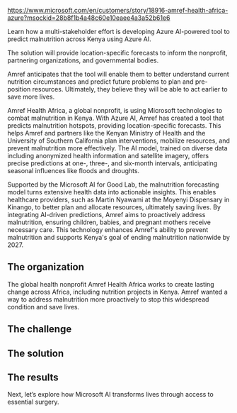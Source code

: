https://www.microsoft.com/en/customers/story/18916-amref-health-africa-azure?msockid=28b8f1b4a48c60e10eaee4a3a52b61e6

Learn how a multi-stakeholder effort is developing Azure AI-powered tool to predict malnutrition across Kenya using Azure AI.


The solution will provide location-specific forecasts to inform the nonprofit, partnering organizations, and governmental bodies.

Amref anticipates that the tool will enable them to better understand current nutrition circumstances and predict future problems to plan and pre-position resources. Ultimately, they believe they will be able to act earlier to save more lives.

Amref Health Africa, a global nonprofit, is using Microsoft technologies to combat malnutrition in Kenya. With Azure AI, Amref has created a tool that predicts malnutrition hotspots, providing location-specific forecasts. This helps Amref and partners like the Kenyan Ministry of Health and the University of Southern California plan interventions, mobilize resources, and prevent malnutrition more effectively. The AI model, trained on diverse data including anonymized health information and satellite imagery, offers precise predictions at one-, three-, and six-month intervals, anticipating seasonal influences like floods and droughts.

Supported by the Microsoft AI for Good Lab, the malnutrition forecasting model turns extensive health data into actionable insights. This enables healthcare providers, such as Martin Nyawami at the Moyenyi Dispensary in Kinango, to better plan and allocate resources, ultimately saving lives. By integrating AI-driven predictions, Amref aims to proactively address malnutrition, ensuring children, babies, and pregnant mothers receive necessary care. This technology enhances Amref's ability to prevent malnutrition and supports Kenya's goal of ending malnutrition nationwide by 2027.

## The organization

The global health nonprofit Amref Health Africa works to create lasting change across Africa, including nutrition projects in Kenya. Amref wanted a way to address malnutrition more proactively to stop this widespread condition and save lives.

## The challenge

## The solution

## The results

Next, let’s explore how Microsoft AI transforms lives through access to essential surgery.